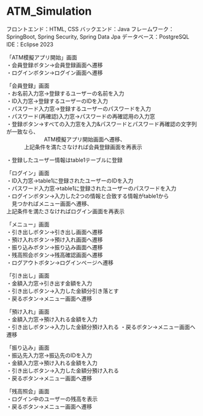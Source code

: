# ATM_Simulation  

フロントエンド：HTML, CSS
バックエンド：Java
フレームワーク：SpringBoot, Spring Security, Spring Data Jpa
データベース：PostgreSQL
IDE：Eclipse 2023

「ATM模擬アプリ開始」画面  
・会員登録ボタン→会員登録画面へ遷移  
・ログインボタン→ログイン画面へ遷移  

「会員登録」画面  
・お名前入力窓→登録するユーザーの名前を入力  
・ID入力窓→登録するユーザーのIDを入力  
・パスワード入力窓→登録するユーザーのパスワードを入力  
・パスワード(再確認)入力窓→パスワードの再確認用の入力窓  
・登録ボタン→すべての入力窓を入力&パスワードとパスワード再確認の文字列が一致なら、  
　　　　　　　ATM模擬アプリ開始画面へ遷移、  
       　　　 上記条件を満たさなければ会員登録画面を再表示  
           
・登録したユーザー情報はtable1テーブルに登録  

「ログイン」画面  
・ID入力窓→table1に登録されたユーザーのIDを入力  
・パスワード入力窓→table1に登録されたユーザーのパスワードを入力  
・ログインボタン→入力した2つの情報と合致する情報がtable1から  
　見つかればメニュー画面へ遷移、  
  上記条件を満たさなければログイン画面を再表示  

「メニュー」画面  
・引き出しボタン→引き出し画面へ遷移  
・預け入れボタン→預け入れ画面へ遷移  
・振り込みボタン→振り込み画面へ遷移  
・残高照会ボタン→残高確認画面へ遷移  
・ログアウトボタン→ログインページへ遷移  

「引き出し」画面  
・金額入力窓→引き出す金額を入力  
・引き出しボタン→入力した金額分引き落とす  
・戻るボタン→メニュー画面へ遷移  

「預け入れ」画面  
・金額入力窓→預け入れる金額を入力  
・引き出しボタン→入力した金額分預け入れる
・戻るボタン→メニュー画面へ遷移  

「振り込み」画面  
・振込先入力窓→振込先のIDを入力  
・金額入力窓→預け入れる金額を入力  
・引き出しボタン→入力した金額分預け入れる  
・戻るボタン→メニュー画面へ遷移  

「残高照会」画面  
・ログイン中のユーザーの残高を表示  
・戻るボタン→メニュー画面へ遷移  
